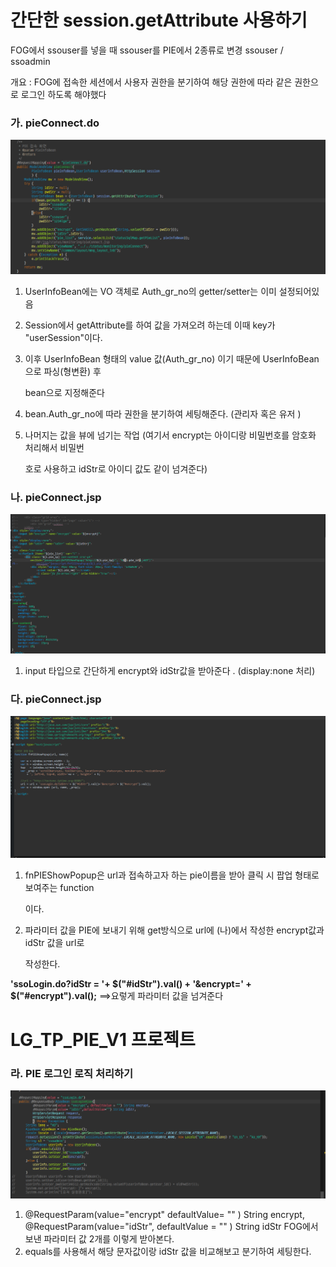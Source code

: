 # 간단한 session.getAttribute 사용하기

FOG에서 ssouser를 넣을 때 ssouser를 PIE에서 2종류로 변경 ssouser / ssoadmin

개요 : FOG에 접속한 세션에서 사용자 권한을 분기하여 해당 권한에 따라 같은 권한으로 로그인 하도록 해야했다

### 가. pieConnect.do

![Alert text](./img/cap2.png)

1. UserInfoBean에는 VO 객체로 Auth_gr_no의 getter/setter는 이미 설정되어있음

 2. Session에서 getAttribute를 하여 값을 가져오려 하는데 이때 key가 "userSession"이다.

 3. 이후 UserInfoBean 형태의 value 값(Auth_gr_no) 이기 때문에 UserInfoBean으로 파싱(형변환) 후    

     bean으로 지정해준다

 4. bean.Auth_gr_no에 따라 권한을 분기하여 세팅해준다. (관리자 혹은 유저 )

 5. 나머지는 값을 뷰에 넘기는 작업 (여기서 encrypt는 아이디랑 비밀번호를 암호화 처리해서 비밀번     

     호로 사용하고 idStr로 아이디 값도 같이 넘겨준다)

### 나. pieConnect.jsp

![Alert text](./img/cap1.png)

1. input 타입으로 간단하게 encrypt와 idStr값을 받아준다 . (display:none 처리)

### 다. pieConnect.jsp

![Alert text](./img/cap3.png)

1. fnPIEShowPopup은 url과 접속하고자 하는 pie이름을 받아 클릭 시 팝업 형태로 보여주는 function

    이다.

2. 파라미터 값을 PIE에 보내기 위해 get방식으로 url에 (나)에서 작성한 encrypt값과 idStr 값을 url로  

   작성한다.

**'ssoLogin.do?idStr = '+ $("#idStr").val() + '&encrypt=' + $("#encrypt").val();** ==>요렇게 파라미터 값을 넘겨준다

# LG_TP_PIE_V1 프로젝트

### 라. PIE 로그인 로직 처리하기

![Alert text](./img/cap4.png)

1. @RequestParam(value="encrypt" defaultValue= "" ) String encrypt, @RequestParam(value="idStr", defaultValue = "" ) String idStr FOG에서 보낸 파라미터 값 2개를 이렇게 받아본다.
2. equals를 사용해서 해당 문자값이랑 idStr 값을 비교해보고 분기하여 세팅한다.
